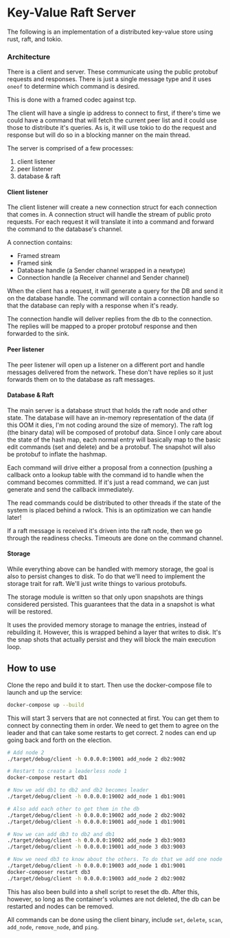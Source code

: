 # Key-Value Raft Server

The following is an implementation of a distributed key-value store using rust, raft, and
tokio.

### Architecture

There is a client and server. These communicate using the public protobuf requests and
responses. There is just a single message type and it uses `oneof` to determine which
command is desired.

This is done with a framed codec against tcp.

The client will have a single ip address to connect to first, if there's time we could
have a command that will fetch the current peer list and it could use those to distribute
it's queries. As is, it will use tokio to do the request and response but will do so in a
blocking manner on the main thread.

The server is comprised of a few processes:

1. client listener
2. peer listener
3. database & raft

#### Client listener

The client listener will create a new connection struct for each connection that comes in.
A connection struct will handle the stream of public proto requests. For each request it
will translate it into a command and forward the command to the database's channel.

A connection contains:

* Framed stream
* Framed sink
* Database handle (a Sender channel wrapped in a newtype)
* Connection handle (a Receiver channel and Sender channel)

When the client has a request, it will generate a query for the DB and send it on the database
handle. The command will contain a connection handle so that the database can reply with a
response when it's ready.

The connection handle will deliver replies from the db to the connection. The replies
will be mapped to a proper protobuf response and then forwarded to the sink.

#### Peer listener

The peer listener will open up a listener on a different port and handle messages
delivered from the network. These don't have replies so it just forwards them on to the database
as raft messages.

#### Database & Raft

The main server is a database struct that holds the raft node and other state. The database
will have an in-memory representation of the data (if this OOM it dies, I'm not coding around
the size of memory). The raft log (the binary data) will be composed of protobuf data. Since I
only care about the state of the hash map, each normal entry will basically map to the basic
edit commands (set and delete) and be a protobuf. The snapshot will also be protobuf to
inflate the hashmap.

Each command will drive either a proposal from a connection (pushing a callback onto a lookup
table with the command id to handle when the command becomes committed. If it's just a read
command, we can just generate and send the callback immediately.

The read commands could be distributed to other threads if the state of the system is placed
behind a rwlock. This is an optimization we can handle later!

If a raft message is received it's driven into the raft node, then we go through the readiness
checks. Timeouts are done on the command channel.


#### Storage

While everything above can be handled with memory storage, the goal is also to persist changes
to disk. To do that we'll need to implement the storage trait for raft. We'll just write
things to various protobufs.

The storage module is written so that only upon snapshots are things considered persisted. This
guarantees that the data in a snapshot is what will be restored.

It uses the provided memory storage to manage the entries, instead of rebuilding it. However,
this is wrapped behind a layer that writes to disk. It's the snap shots that actually persist
and they will block the main execution loop.


## How to use

Clone the repo and build it to start. Then use the docker-compose file to launch and up the service:

```bash
docker-compose up --build
```

This will start 3 servers that are not connected at first. You can get them to connect by
connecting them in order. We need to get them to agree on the leader and that can
take some restarts to get correct. 2 nodes can end up going back and forth on the election.

```bash
# Add node 2
./target/debug/client -h 0.0.0.0:19001 add_node 2 db2:9002

# Restart to create a leaderless node 1
docker-compose restart db1

# Now we add db1 to db2 and db2 becomes leader
./target/debug/client -h 0.0.0.0:19002 add_node 1 db1:9001

# Also add each other to get them in the db
./target/debug/client -h 0.0.0.0:19002 add_node 2 db2:9002
./target/debug/client -h 0.0.0.0:19001 add_node 1 db1:9001

# Now we can add db3 to db2 and db1
./target/debug/client -h 0.0.0.0:19002 add_node 3 db3:9003
./target/debug/client -h 0.0.0.0:19001 add_node 3 db3:9003

# Now we need db3 to know about the others. To do that we add one node
./target/debug/client -h 0.0.0.0:19003 add_node 1 db1:9001
docker-composer restart db3
./target/debug/client -h 0.0.0.0:19003 add_node 2 db2:9002
```

This has also been build into a shell script to reset the db. After this, however, so long
as the container's volumes are not deleted, the db can be restarted and nodes can be removed.

All commands can be done using the client binary, include `set`, `delete`, `scan`, `add_node`,
`remove_node`, and `ping`.
